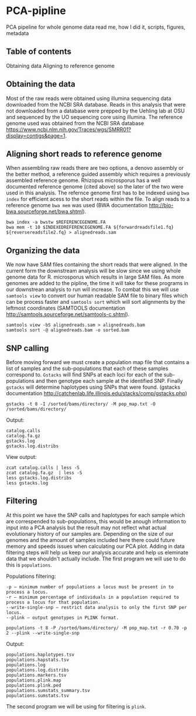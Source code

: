 # PCA-pipline
PCA pipeline for whole genome data
read me, how I did it, scripts, figures, metadata


## Table of contents
Obtaining data
Aligning to reference genome


## Obtaining the data
Most of the raw reads were obtained using illumina sequencing data downloaded from the NCBI SRA database. Reads in this analysis that were not downloaded from a database were prepped by the Uehling lab at OSU and sequenced by the UO sequencing core using illumina. The reference genome used was obtained from the NCBI SRA database https://www.ncbi.nlm.nih.gov/Traces/wgs/SMRR01?display=contigs&page=1. 


## Aligning short reads to reference genome
When assembling raw reads there are two options, a denovo assembly or the better method, a reference guided assembly which requires a previously assembled reference genome. Rhizopus microsporus has a well documented reference genome (cited above) so the later of the two were used in this analysis. The refernce genome first has to be indexed using `bwa index` for efficient acess to the short reads within the file. To align reads to a reference genome `bwa mem` was used (BWA documentation http://bio-bwa.sourceforge.net/bwa.shtml).

```
bwa index -a bwstw $REFERENCEGENOME.FA
bwa mem -t 10 $INDEXEDREFERENCEGENOME.FA ${forwardreadsfile1.fq} ${reversereadsfile2.fq} > alignedreads.sam
```

## Organizing the data
We now have SAM files containing the short reads that were aligned. In the current form the downstream analysis will be slow since we using whole genome data for R. microsporus which results in large SAM files. As more genomes are added to the pipline, the time it will take for these programs in our downstrean analysis to run will increase. To combat this we will use `samtools view` to convert our human readable SAM file to binary files which can be process faster and `samtools sort` which will sort alignments by the leftmost coordinates (SAMTOOLS documentation http://samtools.sourceforge.net/samtools-c.shtml). 

```
samtools view -bS alignedreads.sam > alignedreads.bam
samtools sort -@ alignedreads.bam -o sorted.bam
```

## SNP calling
Before moving forward we must create a population map file that contains a list of samples and the sub-populations that each of these samples correspond to. `Gstacks` will find SNPs at each loci for each of the sub-populations and then genotype each sample at the identified SNP. Finally `gstacks` will determine haplotypes using SNPs that were found. (gstacks documentation http://catchenlab.life.illinois.edu/stacks/comp/gstacks.php)

`gstacks -t 8 -I /sorted/bams/directory/ -M pop_map.txt -O /sorted/bams/directory/`

Output:
```
catalog.calls       
catalog.fa.gz 
gstacks.log               
gstacks.log.distribs
```

View output:
```
zcat catalog.calls | less -S
zcat catalog.fa.gz  | less -S
less gstacks.log.distribs
less gstacks.log
```

## Filtering
At this point we have the SNP calls and haplotypes for each sample which are correspended to sub-populations, this would be anough information to input into a PCA analysis but the result may not reflect what actual evolutionary history of our samples are. Depending on the size of our genomes and the amount of samples included here there could future memory and speeds issues when calculating our PCA plot. Adding in data filtering steps will help us keep our analysis accurate and help us eleminate data that we shouldn't actually include. The first program we will use to do this is `populations`. 

Populations filtering:
```
-p — minimum number of populations a locus must be present in to process a locus.
-r — minimum percentage of individuals in a population required to process a locus for that population.
--write-single-snp — restrict data analysis to only the first SNP per locus.
--plink — output genotypes in PLINK format.
```

`populations -t 8 -P /sorted/bams/directory/ -M pop_map.txt -r 0.70 -p 2 --plink --write-single-snp` 

Output:
```
populations.haplotypes.tsv
populations.hapstats.tsv
populations.log
populations.log.distribs
populations.markers.tsv
populations.plink.map
populations.plink.ped
populations.sumstats_summary.tsv
populations.sumstats.tsv
```

The second program we will be using for filtering is `plink`. 











